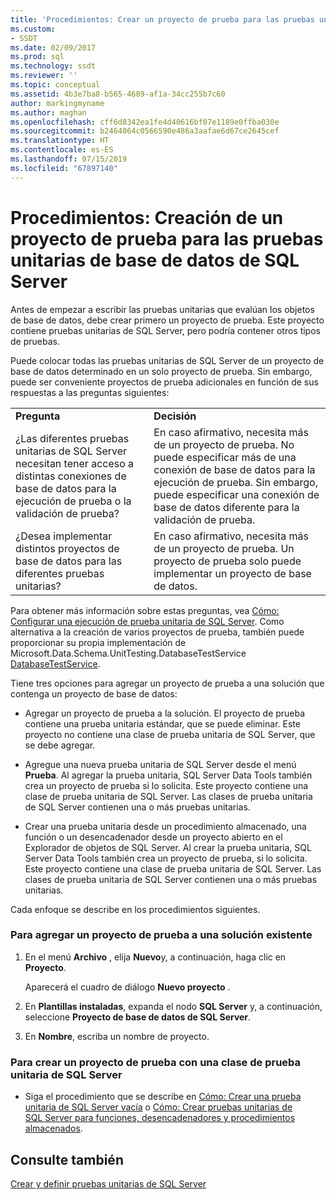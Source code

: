 ```yaml
---
title: 'Procedimientos: Crear un proyecto de prueba para las pruebas unitarias de base de datos de SQL Server | Microsoft Docs'
ms.custom:
- SSDT
ms.date: 02/09/2017
ms.prod: sql
ms.technology: ssdt
ms.reviewer: ''
ms.topic: conceptual
ms.assetid: 4b3e7ba8-b565-4689-af1a-34cc255b7c60
author: markingmyname
ms.author: maghan
ms.openlocfilehash: cff6d8342ea1fe4d40616bf07e1189e0ffba030e
ms.sourcegitcommit: b2464064c0566590e486a3aafae6d67ce2645cef
ms.translationtype: HT
ms.contentlocale: es-ES
ms.lasthandoff: 07/15/2019
ms.locfileid: "67897140"
---
```

# <a name="how-to-create-a-test-project-for-sql-server-database-unit-testing"></a>Procedimientos: Creación de un proyecto de prueba para las pruebas unitarias de base de datos de SQL Server
Antes de empezar a escribir las pruebas unitarias que evalúan los objetos de base de datos, debe crear primero un proyecto de prueba. Este proyecto contiene pruebas unitarias de SQL Server, pero podría contener otros tipos de pruebas.  
  
Puede colocar todas las pruebas unitarias de SQL Server de un proyecto de base de datos determinado en un solo proyecto de prueba. Sin embargo, puede ser conveniente proyectos de prueba adicionales en función de sus respuestas a las preguntas siguientes:  
  
|||  
|-|-|  
|**Pregunta**|**Decisión**|  
|¿Las diferentes pruebas unitarias de SQL Server necesitan tener acceso a distintas conexiones de base de datos para la ejecución de prueba o la validación de prueba?|En caso afirmativo, necesita más de un proyecto de prueba. No puede especificar más de una conexión de base de datos para la ejecución de prueba. Sin embargo, puede especificar una conexión de base de datos diferente para la validación de prueba.|  
|¿Desea implementar distintos proyectos de base de datos para las diferentes pruebas unitarias?|En caso afirmativo, necesita más de un proyecto de prueba. Un proyecto de prueba solo puede implementar un proyecto de base de datos.|  
  
Para obtener más información sobre estas preguntas, vea [Cómo: Configurar una ejecución de prueba unitaria de SQL Server](../ssdt/how-to-configure-sql-server-unit-test-execution.md). Como alternativa a la creación de varios proyectos de prueba, también puede proporcionar su propia implementación de Microsoft.Data.Schema.UnitTesting.DatabaseTestService [DatabaseTestService](https://msdn.microsoft.com/library/microsoft.data.schema.unittesting.databasetestservice.aspx).  
  
Tiene tres opciones para agregar un proyecto de prueba a una solución que contenga un proyecto de base de datos:  
  
-   Agregar un proyecto de prueba a la solución. El proyecto de prueba contiene una prueba unitaria estándar, que se puede eliminar. Este proyecto no contiene una clase de prueba unitaria de SQL Server, que se debe agregar.  
  
-   Agregue una nueva prueba unitaria de SQL Server desde el menú **Prueba**. Al agregar la prueba unitaria, SQL Server Data Tools también crea un proyecto de prueba si lo solicita. Este proyecto contiene una clase de prueba unitaria de SQL Server. Las clases de prueba unitaria de SQL Server contienen una o más pruebas unitarias.  
  
-   Crear una prueba unitaria desde un procedimiento almacenado, una función o un desencadenador desde un proyecto abierto en el Explorador de objetos de SQL Server. Al crear la prueba unitaria, SQL Server Data Tools también crea un proyecto de prueba, si lo solicita. Este proyecto contiene una clase de prueba unitaria de SQL Server. Las clases de prueba unitaria de SQL Server contienen una o más pruebas unitarias.  
  
Cada enfoque se describe en los procedimientos siguientes.  
  
### <a name="to-add-a-test-project-to-an-existing-solution"></a>Para agregar un proyecto de prueba a una solución existente  
  
1.  En el menú **Archivo** , elija **Nuevo**y, a continuación, haga clic en **Proyecto**.  
  
    Aparecerá el cuadro de diálogo **Nuevo proyecto** .  
  
2.  En **Plantillas instaladas**, expanda el nodo **SQL Server** y, a continuación, seleccione **Proyecto de base de datos de SQL Server**.  
  
3.  En **Nombre**, escriba un nombre de proyecto.  
  
### <a name="to-create-a-test-project-with-a-sql-server-unit-test-class"></a>Para crear un proyecto de prueba con una clase de prueba unitaria de SQL Server  
  
-   Siga el procedimiento que se describe en [Cómo: Crear una prueba unitaria de SQL Server vacía](../ssdt/how-to-create-an-empty-sql-server-unit-test.md) o [Cómo: Crear pruebas unitarias de SQL Server para funciones, desencadenadores y procedimientos almacenados](../ssdt/how-to-create-unit-tests-for-functions-triggers-stored-procedures.md).  
  
## <a name="see-also"></a>Consulte también  
[Crear y definir pruebas unitarias de SQL Server](../ssdt/creating-and-defining-sql-server-unit-tests.md)  
  

